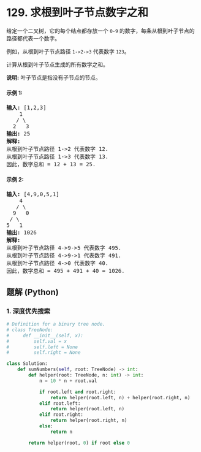 # 129. 求根到叶子节点数字之和
给定一个二叉树，它的每个结点都存放一个 ```0-9``` 的数字，每条从根到叶子节点的路径都代表一个数字。

例如，从根到叶子节点路径 ```1->2->3``` 代表数字 ```123```。

计算从根到叶子节点生成的所有数字之和。

**说明:** 叶子节点是指没有子节点的节点。

#### 示例 1:
<pre>
<strong>输入:</strong> [1,2,3]
    1
   / \
  2   3
<strong>输出:</strong> 25
<strong>解释:</strong>
从根到叶子节点路径 1->2 代表数字 12.
从根到叶子节点路径 1->3 代表数字 13.
因此，数字总和 = 12 + 13 = 25.
</pre>

#### 示例 2:
<pre>
<strong>输入:</strong> [4,9,0,5,1]
    4
   / \
  9   0
 / \
5   1
<strong>输出:</strong> 1026
<strong>解释:</strong>
从根到叶子节点路径 4->9->5 代表数字 495.
从根到叶子节点路径 4->9->1 代表数字 491.
从根到叶子节点路径 4->0 代表数字 40.
因此，数字总和 = 495 + 491 + 40 = 1026.
</pre>

## 题解 (Python)

### 1. 深度优先搜索
```Python
# Definition for a binary tree node.
# class TreeNode:
#     def __init__(self, x):
#         self.val = x
#         self.left = None
#         self.right = None

class Solution:
    def sumNumbers(self, root: TreeNode) -> int:
        def helper(root: TreeNode, n: int) -> int:
            n = 10 * n + root.val

            if root.left and root.right:
                return helper(root.left, n) + helper(root.right, n)
            elif root.left:
                return helper(root.left, n)
            elif root.right:
                return helper(root.right, n)
            else:
                return n

        return helper(root, 0) if root else 0
```
